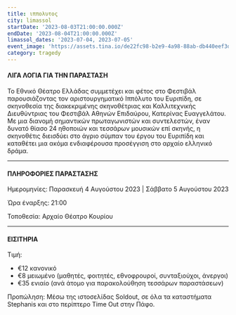 ```yaml
---
title: ιππολυτος
city: limassol
startDate: '2023-08-03T21:00:00.000Z'
endDate: '2023-08-04T21:00:00.000Z'
limassol_dates: '2023-07-04, 2023-07-05'
event_image: 'https://assets.tina.io/de22fc98-b2e9-4a98-88ab-db440eef3dc1/Ippolitos.jpeg'
category: tragedy
---
```


#### ΛΙΓΑ ΛΟΓΙΑ ΓΙΑ ΤΗΝ ΠΑΡΑΣΤΑΣΗ

Το Εθνικό Θέατρο Ελλάδας συμμετέχει	και φέτος στο Φεστιβάλ παρουσιάζοντας τον αριστουργηματικό	Ιππόλυτο του Ευριπίδη,	σε σκηνοθεσία	της διακεκριμένης σκηνοθέτριας και Καλλιτεχνικής Διευθύντριας	του Φεστιβάλ Αθηνών Επιδαύρου, Κατερίνας Ευαγγελάτου. Με μια διανομή σημαντικών πρωταγωνιστών και συντελεστών, έναν δυνατό	θίασο 24 ηθοποιών και τεσσάρων μουσικών	επί σκηνής, η σκηνοθέτις διεισδύει	στο άγριο σύμπαν	του έργου του Ευριπίδη	και καταθέτει	μια ακόμα ενδιαφέρουσα προσέγγιση στο αρχαίο ελληνικό δράμα. 

***

#### ΠΛΗΡΟΦΟΡΙΕΣ ΠΑΡΑΣΤΑΣΗΣ

Ημερομηνίες: Παρασκευή 4 Αυγούστου 2023 | Σάββατο 5 Αυγούστου 2023

Ώρα έναρξης: 21:00

Τοποθεσία: Αρχαίο Θέατρο Κουρίου

***

#### ΕΙΣΙΤΗΡΙΑ

Τιμή: 

* €12 κανονικό
* €8 μειωμένο	(μαθητές, φοιτητές, εθνοφρουροί, συνταξιούχοι, άνεργοι)
* €35 ενιαίο (ανά άτομο για παρακολούθηση τεσσάρων παραστάσεων)

Προπώληση: Μέσω της ιστοσελίδας Soldout, σε όλα τα καταστήματα Stephanis και στο περίπτερο Time Out στην Πάφο.

